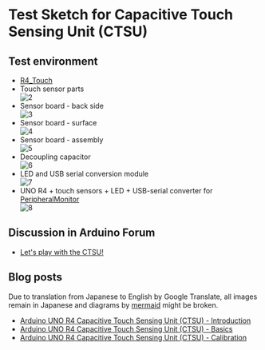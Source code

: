 # Test Sketch for Capacitive Touch Sensing Unit (CTSU)

## Test environment

- [R4_Touch][1]
- Touch sensor parts  
  ![2]
- Sensor board - back side  
  ![3]
- Sensor board - surface  
  ![4]
- Sensor board - assembly  
  ![5]
- Decoupling capacitor  
  ![6]
- LED and USB serial conversion module  
  ![7]
- UNO R4 + touch sensors + LED + USB-serial converter for [PeripheralMonitor][9]  
  ![8]

## Discussion in Arduino Forum
- [Let's play with the CTSU!](https://forum.arduino.cc/t/lets-play-with-the-ctsu/1187758/ "Let&#39;s play with the CTSU! - UNO R4 Minima - Arduino Forum")

## Blog posts
Due to translation from Japanese to English by Google Translate, all images remain in Japanese and diagrams by [mermaid](https://mermaid.js.org/ "Mermaid - Diagramming and charting tool") might be broken.

- [Arduino UNO R4 Capacitive Touch Sensing Unit (CTSU) - Introduction][10]
- [Arduino UNO R4 Capacitive Touch Sensing Unit (CTSU) - Basics][11]
- [Arduino UNO R4 Capacitive Touch Sensing Unit (CTSU) - Calibration][12]

[1]: https://github.com/delta-G/R4_Touch "delta-G/R4_Touch: Capacitive Touch Sensing for the Arduino UNO-R4"
[2]: https://embedded-kiddie.github.io/images/2024/06-10/2nd-lot.jpg "Touch sensor parts"
[3]: https://embedded-kiddie.github.io/images/2024/06-10/2nd-lot-part1.jpg "Sensor board - back side"
[4]: https://embedded-kiddie.github.io/images/2024/06-10/2nd-lot-part2.jpg "Sensor board - surface"
[5]: https://embedded-kiddie.github.io/images/2024/06-10/2nd-lot-part3.jpg "Sensor board - assembly"
[6]: https://embedded-kiddie.github.io/images/2024/06-10/passcon.jpg "Decoupling capacitor"
[7]: https://embedded-kiddie.github.io/images/2024/06-10/LED-part.jpg "LED and USB serial conversion module"
[8]: https://embedded-kiddie.github.io/images/2024/06-10/wifi-touch.jpg "UNO R4 + touch sensors"
[9]: https://github.com/embedded-kiddie/PeripheralMonitor "embedded-kiddie/PeripheralMonitor: Arduino UNO R4 Minima/WiFi peripheral register monitor though the external serial I/F (Serial1) at D0(RX)/D1(TX)."
[10]: https://embedded--kiddie-github-io.translate.goog/2024/06/10/?_x_tr_sl=ja&_x_tr_tl=en&_x_tr_hl=ja&_x_tr_pto=wapp "Google Translation"
[11]: https://embedded--kiddie-github-io.translate.goog/2024/06/16/?_x_tr_sl=ja&_x_tr_tl=en&_x_tr_hl=ja&_x_tr_pto=wapp "Google Translation"
[12]: https://embedded--kiddie-github-io.translate.goog/2024/06/22/?_x_tr_sl=ja&_x_tr_tl=en&_x_tr_hl=ja&_x_tr_pto=wapp "Google Translation"


